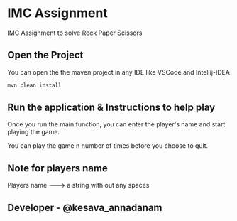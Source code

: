 # IMC Assignment

IMC Assignment to solve Rock Paper Scissors

## Open the Project

You can open the the maven project in any IDE like VSCode and Intellij-IDEA

```bash
mvn clean install
```

## Run the application & Instructions to help play

Once you run the main function, you can enter the player's name and start playing the game.

You can play the game n number of times before you choose to quit.

## Note for players name

Players name ---> a string with out any spaces

## Developer - @kesava_annadanam